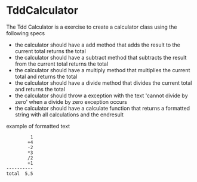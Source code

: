 # TddCalculator

The Tdd Calculator is a exercise to create a calculator class using the following specs

- the calculator should have a add method that adds the result to the current total returns the total
- the calculator should have a subtract method that subtracts the result from the current total  returns the total
- the calculator should have a multiply method that multiplies the current total and returns the total
- the calculator should have a divide method that divides the current total and returns the total 
- the calculator should throw a exception with the text 'cannot divide by zero' when a divide by zero exception occurs
- the calculator should have a calculate function that returns a formatted string with all calculations and the endresult

example of formatted text
```
         1
        +4
        -2
        *3
        /2
        +1
----------
total  5,5
```  